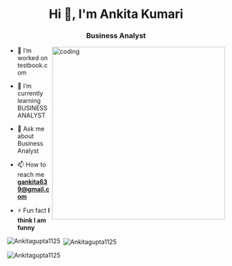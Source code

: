 
<h1 align="center">Hi 👋, I'm Ankita Kumari</h1>
<h3 align="center">Business Analyst</h3>
<img align="right" alt="coding" width="400" src="https://user-images.githubusercontent.com/55389276/140866485-8fb1c876-9a8f-4d6a-98dc-08c4981eaf70.gif">

- 🔭 I’m worked on testbook.com

- 🌱 I’m currently learning BUSINESS ANALYST

- 💬 Ask me about Business Analyst

- 📫 How to reach me **gankita639@gmail.com**

- ⚡ Fun fact **I think I am funny**

<p><img align="left" src="https://github-readme-stats.vercel.app/api/top-langs?username=Ankitagupta1125&show_icons=true&locale=en&layout=compact" alt="Ankitagupta1125" /></p>

<p>&nbsp;<img align="center" src="https://github-readme-stats.vercel.app/api?username=Ankitagupta1125&show_icons=true&locale=en" alt="Ankitagupta1125" /></p>

<p><img align="center" src="https://github-readme-streak-stats.herokuapp.com/?user=Ankitagupta1125&" alt="Ankitagupta1125" /></p>


